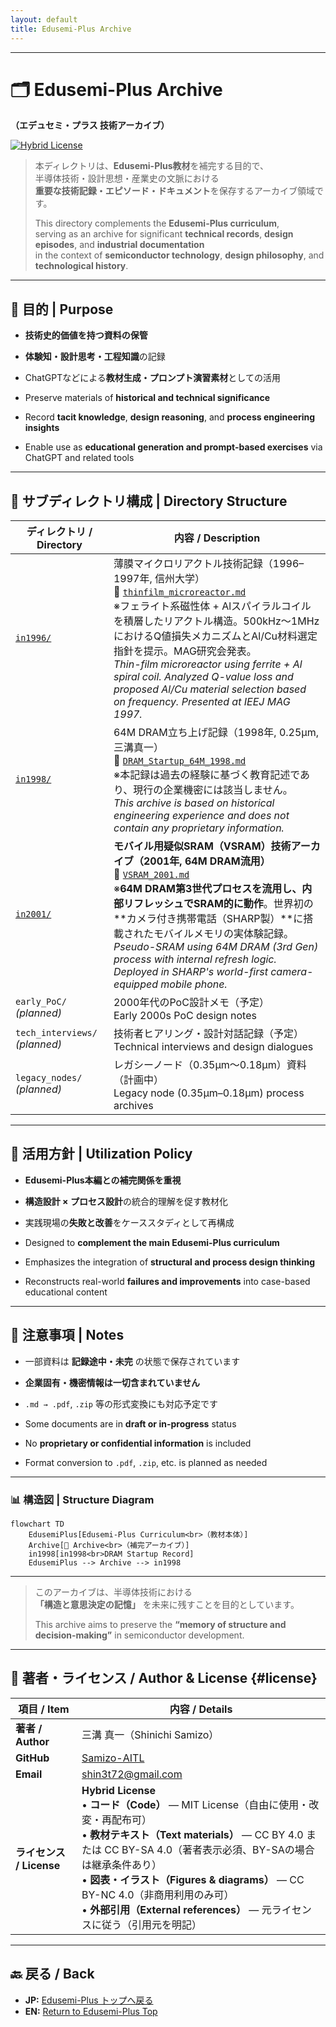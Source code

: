 ```yaml
---
layout: default
title: Edusemi-Plus Archive  
---
```


---

# 🗂️ Edusemi-Plus Archive  
**（エデュセミ・プラス 技術アーカイブ）**

[![Hybrid License](https://img.shields.io/badge/license-Hybrid-blueviolet)](https://samizo-aitl.github.io/Edusemi-Plus/archive/#license)

> 本ディレクトリは、**Edusemi-Plus教材**を補完する目的で、  
> 半導体技術・設計思想・産業史の文脈における  
> **重要な技術記録・エピソード・ドキュメント**を保存するアーカイブ領域です。  
>
> This directory complements the **Edusemi-Plus curriculum**,  
> serving as an archive for significant **technical records**, **design episodes**, and **industrial documentation**  
> in the context of **semiconductor technology**, **design philosophy**, and **technological history**.

---

## 📘 目的 | Purpose

- **技術史的価値を持つ資料の保管**  
- **体験知・設計思考・工程知識**の記録  
- ChatGPTなどによる**教材生成・プロンプト演習素材**としての活用  

- Preserve materials of **historical and technical significance**  
- Record **tacit knowledge**, **design reasoning**, and **process engineering insights**  
- Enable use as **educational generation and prompt-based exercises** via ChatGPT and related tools

---

## 📂 サブディレクトリ構成 | Directory Structure

| ディレクトリ / Directory | 内容 / Description |
|--------------------------|---------------------|
| [`in1996/`](./in1996/) | 薄膜マイクロリアクトル技術記録（1996–1997年, 信州大学）<br>📄 [`thinfilm_microreactor.md`](./in1996/thinfilm_microreactor.md)<br>※フェライト系磁性体 + Alスパイラルコイルを積層したリアクトル構造。500kHz〜1MHzにおけるQ値損失メカニズムとAl/Cu材料選定指針を提示。MAG研究会発表。<br>*Thin-film microreactor using ferrite + Al spiral coil. Analyzed Q-value loss and proposed Al/Cu material selection based on frequency. Presented at IEEJ MAG 1997.* |
| [`in1998/`](./in1998/) | 64M DRAM立ち上げ記録（1998年, 0.25μm, 三溝真一）<br>📄 [`DRAM_Startup_64M_1998.md`](./in1998/DRAM_Startup_64M_1998.md)<br>※本記録は過去の経験に基づく教育記述であり、現行の企業機密には該当しません。<br>*This archive is based on historical engineering experience and does not contain any proprietary information.* |
| [`in2001/`](./in2001/) | **モバイル用疑似SRAM（VSRAM）技術アーカイブ（2001年, 64M DRAM流用）**<br>📄 [`VSRAM_2001.md`](./in2001/VSRAM_2001.md)<br>※**64M DRAM第3世代プロセスを流用し、内部リフレッシュでSRAM的に動作**。世界初の**カメラ付き携帯電話（SHARP製）**に搭載されたモバイルメモリの実体験記録。<br>*Pseudo-SRAM using 64M DRAM (3rd Gen) process with internal refresh logic. Deployed in SHARP's world-first camera-equipped mobile phone.* |
| `early_PoC/` *(planned)* | 2000年代のPoC設計メモ（予定）<br>Early 2000s PoC design notes |
| `tech_interviews/` *(planned)* | 技術者ヒアリング・設計対話記録（予定）<br>Technical interviews and design dialogues |
| `legacy_nodes/` *(planned)* | レガシーノード（0.35μm〜0.18μm）資料（計画中）<br>Legacy node (0.35μm–0.18μm) process archives |

---

## 🧭 活用方針 | Utilization Policy

- **Edusemi-Plus本編との補完関係を重視**  
- **構造設計 × プロセス設計**の統合的理解を促す教材化  
- 実践現場の**失敗と改善**をケーススタディとして再構成  

- Designed to **complement the main Edusemi-Plus curriculum**  
- Emphasizes the integration of **structural and process design thinking**  
- Reconstructs real-world **failures and improvements** into case-based educational content

---

## 📌 注意事項 | Notes

- 一部資料は **記録途中・未完** の状態で保存されています  
- **企業固有・機密情報は一切含まれていません**  
- `.md → .pdf`, `.zip` 等の形式変換にも対応予定です  

- Some documents are in **draft or in-progress** status  
- No **proprietary or confidential information** is included  
- Format conversion to `.pdf`, `.zip`, etc. is planned as needed

---

### 📊 構造図 | Structure Diagram

```mermaid
flowchart TD
    EdusemiPlus[Edusemi-Plus Curriculum<br>（教材本体）]
    Archive[📂 Archive<br>（補完アーカイブ）]
    in1998[in1998<br>DRAM Startup Record]
    EdusemiPlus --> Archive --> in1998
```

---

> このアーカイブは、半導体技術における  
> **「構造と意思決定の記憶」** を未来に残すことを目的としています。  
>
> This archive aims to preserve the **“memory of structure and decision-making”** in semiconductor development.

---

## 👤 **著者・ライセンス / Author & License** {#license}

| **項目 / Item** | **内容 / Details** |
|-----------------|--------------------|
| **著者 / Author** | 三溝 真一（Shinichi Samizo） |
| **GitHub** | [Samizo-AITL](https://github.com/Samizo-AITL) |
| **Email** | [shin3t72@gmail.com](mailto:shin3t72@gmail.com) |
| **ライセンス / License** | **Hybrid License**<br>• **コード（Code）** — MIT License（自由に使用・改変・再配布可）<br>• **教材テキスト（Text materials）** — CC BY 4.0 または CC BY-SA 4.0（著者表示必須、BY-SAの場合は継承条件あり）<br>• **図表・イラスト（Figures & diagrams）** — CC BY-NC 4.0（非商用利用のみ可）<br>• **外部引用（External references）** — 元ライセンスに従う（引用元を明記） |

---

## 🔙 戻る / Back
- **JP:** [Edusemi-Plus トップへ戻る](https://samizo-aitl.github.io/Edusemi-Plus/index.html)  
- **EN:** [Return to Edusemi-Plus Top](https://samizo-aitl.github.io/Edusemi-Plus/index.html)
